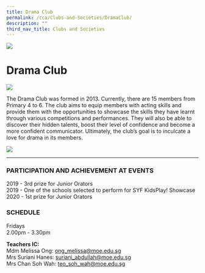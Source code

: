 ```yaml
---
title: Drama Club
permalink: /cca/Clubs-and-Societies/DramaClub/
description: ""
third_nav_title: Clubs and Societies
---
```

![](/images/banner.gif)

Drama Club
==========

![](/images/Drama.jpeg)


The Drama Club was formed in 2013. Currently, there are 15 members from Primary 4 to 6. The club aims to equip members with acting skills and provide them with the opportunities to showcase the skills they have learnt through various competitions and performances. They will also be able to discover their hidden talents, boost their level of confidence and become a more confident communicator. Ultimately, the club’s goal is to inculcate a love for drama in its members.

![](/images/Drama2.png)

---

### PARTICIPATION AND ACHIEVEMENT AT EVENTS


2019 - 3rd prize for Junior Orators  
2019 - One of the schools selected to perform for SYF KidsPlay! Showcase  
2020 - 1st prize for Junior Orators


### SCHEDULE


Fridays  
2.00pm - 3.30pm  
  
**Teachers IC:**<br>
Mdm Melissa Ong:&nbsp;[ong\_melissa@moe.edu.sg](mailto:ong_melissa@moe.edu.sg)[](mailto:chua_kar_yan@moe.edu.sg)  <br>
Mrs Suriani Hanes:&nbsp;[suriani\_abdullah@moe.edu.sg](mailto:suriani_abdullah@moe.edu.sg)<br>
Mrs Chan Soh Wah:&nbsp;[teo\_soh\_wah@moe.edu.sg](mailto:teo_soh_wah@moe.edu.sg)